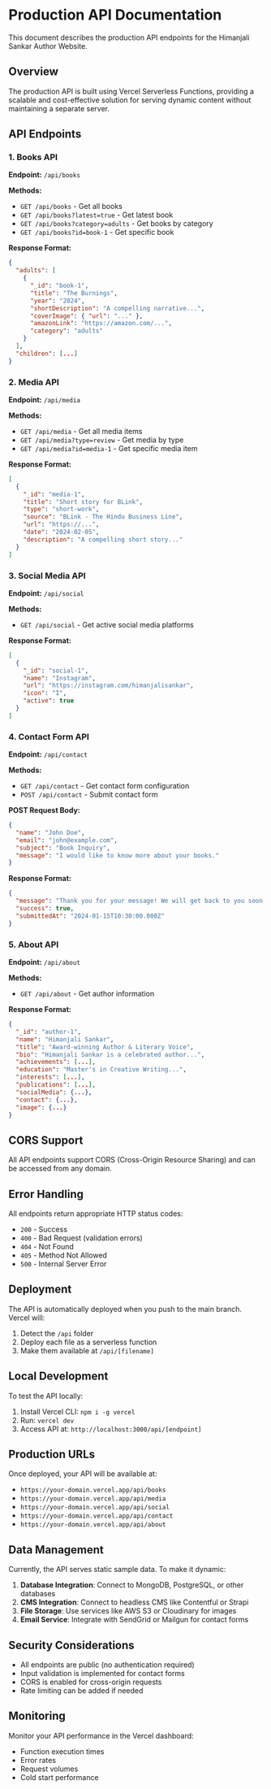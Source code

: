 # Production API Documentation

This document describes the production API endpoints for the Himanjali Sankar Author Website.

## Overview

The production API is built using Vercel Serverless Functions, providing a scalable and cost-effective solution for serving dynamic content without maintaining a separate server.

## API Endpoints

### 1. Books API

**Endpoint:** `/api/books`

**Methods:**
- `GET /api/books` - Get all books
- `GET /api/books?latest=true` - Get latest book
- `GET /api/books?category=adults` - Get books by category
- `GET /api/books?id=book-1` - Get specific book

**Response Format:**
```json
{
  "adults": [
    {
      "_id": "book-1",
      "title": "The Burnings",
      "year": "2024",
      "shortDescription": "A compelling narrative...",
      "coverImage": { "url": "..." },
      "amazonLink": "https://amazon.com/...",
      "category": "adults"
    }
  ],
  "children": [...]
}
```

### 2. Media API

**Endpoint:** `/api/media`

**Methods:**
- `GET /api/media` - Get all media items
- `GET /api/media?type=review` - Get media by type
- `GET /api/media?id=media-1` - Get specific media item

**Response Format:**
```json
[
  {
    "_id": "media-1",
    "title": "Short story for BLink",
    "type": "short-work",
    "source": "BLink - The Hindu Business Line",
    "url": "https://...",
    "date": "2024-02-05",
    "description": "A compelling short story..."
  }
]
```

### 3. Social Media API

**Endpoint:** `/api/social`

**Methods:**
- `GET /api/social` - Get active social media platforms

**Response Format:**
```json
[
  {
    "_id": "social-1",
    "name": "Instagram",
    "url": "https://instagram.com/himanjalisankar",
    "icon": "I",
    "active": true
  }
]
```

### 4. Contact Form API

**Endpoint:** `/api/contact`

**Methods:**
- `GET /api/contact` - Get contact form configuration
- `POST /api/contact` - Submit contact form

**POST Request Body:**
```json
{
  "name": "John Doe",
  "email": "john@example.com",
  "subject": "Book Inquiry",
  "message": "I would like to know more about your books."
}
```

**Response Format:**
```json
{
  "message": "Thank you for your message! We will get back to you soon.",
  "success": true,
  "submittedAt": "2024-01-15T10:30:00.000Z"
}
```

### 5. About API

**Endpoint:** `/api/about`

**Methods:**
- `GET /api/about` - Get author information

**Response Format:**
```json
{
  "_id": "author-1",
  "name": "Himanjali Sankar",
  "title": "Award-winning Author & Literary Voice",
  "bio": "Himanjali Sankar is a celebrated author...",
  "achievements": [...],
  "education": "Master's in Creative Writing...",
  "interests": [...],
  "publications": [...],
  "socialMedia": {...},
  "contact": {...},
  "image": {...}
}
```

## CORS Support

All API endpoints support CORS (Cross-Origin Resource Sharing) and can be accessed from any domain.

## Error Handling

All endpoints return appropriate HTTP status codes:
- `200` - Success
- `400` - Bad Request (validation errors)
- `404` - Not Found
- `405` - Method Not Allowed
- `500` - Internal Server Error

## Deployment

The API is automatically deployed when you push to the main branch. Vercel will:

1. Detect the `/api` folder
2. Deploy each file as a serverless function
3. Make them available at `/api/[filename]`

## Local Development

To test the API locally:

1. Install Vercel CLI: `npm i -g vercel`
2. Run: `vercel dev`
3. Access API at: `http://localhost:3000/api/[endpoint]`

## Production URLs

Once deployed, your API will be available at:
- `https://your-domain.vercel.app/api/books`
- `https://your-domain.vercel.app/api/media`
- `https://your-domain.vercel.app/api/social`
- `https://your-domain.vercel.app/api/contact`
- `https://your-domain.vercel.app/api/about`

## Data Management

Currently, the API serves static sample data. To make it dynamic:

1. **Database Integration**: Connect to MongoDB, PostgreSQL, or other databases
2. **CMS Integration**: Connect to headless CMS like Contentful or Strapi
3. **File Storage**: Use services like AWS S3 or Cloudinary for images
4. **Email Service**: Integrate with SendGrid or Mailgun for contact forms

## Security Considerations

- All endpoints are public (no authentication required)
- Input validation is implemented for contact forms
- CORS is enabled for cross-origin requests
- Rate limiting can be added if needed

## Monitoring

Monitor your API performance in the Vercel dashboard:
- Function execution times
- Error rates
- Request volumes
- Cold start performance
